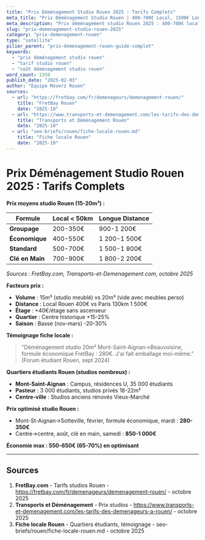 ```yaml
---
title: "Prix Déménagement Studio Rouen 2025 : Tarifs Complets"
meta_title: "Prix Déménagement Studio Rouen | 400-700€ Local, 1500€ Longue"
meta_description: "Prix déménagement studio Rouen 2025 : 400-700€ local (15-20m³), 1500€ longue distance. FretBay 200-250€, Transports-Déménagement 500€. Quartiers étudiants."
slug: "prix-demenagement-studio-rouen-2025"
category: "prix-demenagement-rouen"
type: "satellite"
pilier_parent: "prix-demenagement-rouen-guide-complet"
keywords:
  - "prix déménagement studio rouen"
  - "tarif studio rouen"
  - "coût déménagement studio rouen"
word_count: 1350
publish_date: "2025-02-03"
author: "Équipe Moverz Rouen"
sources:
  - url: "https://fretbay.com/fr/demenageurs/demenagement-rouen/"
    title: "FretBay Rouen"
    date: "2025-10"
  - url: "https://www.transports-et-demenagement.com/les-tarifs-des-demenageurs-a-rouen/"
    title: "Transports et Déménagement Rouen"
    date: "2025-10"
  - url: "seo-briefs/rouen/fiche-locale-rouen.md"
    title: "Fiche locale Rouen"
    date: "2025-10"
---
```


# Prix Déménagement Studio Rouen 2025 : Tarifs Complets

**Prix moyens studio Rouen (15-20m³) :**

| Formule | Local < 50km | Longue Distance |
|---------|--------------|-----------------|
| **Groupage** | 200-350€ | 900-1 200€ |
| **Économique** | 400-550€ | 1 200-1 500€ |
| **Standard** | 500-700€ | 1 500-1 800€ |
| **Clé en Main** | 700-900€ | 1 800-2 200€ |

*Sources : FretBay.com, Transports-et-Demenagement.com, octobre 2025*

**Facteurs prix :**
- **Volume** : 15m³ (studio meublé) vs 20m³ (vide avec meubles perso)
- **Distance** : Local Rouen 400€ vs Paris 130km 1 500€
- **Étage** : +40€/étage sans ascenseur
- **Quartier** : Centre historique +15-25%
- **Saison** : Basse (nov-mars) -20-30%

**Témoignage fiche locale :**  
> "Déménagement studio 20m² Mont-Saint-Aignan→Beauvoisine, formule économique FretBay : 280€. J'ai fait emballage moi-même." (Forum étudiant Rouen, sept 2024)

**Quartiers étudiants Rouen (studios nombreux) :**
- **Mont-Saint-Aignan** : Campus, résidences U, 35 000 étudiants
- **Pasteur** : 3 000 étudiants, studios privés 18-22m²
- **Centre-ville** : Studios anciens rénovés Vieux-Marché

**Prix optimisé studio Rouen :**
- Mont-St-Aignan→Sotteville, février, formule économique, mardi : **280-350€**
- Centre→centre, août, clé en main, samedi : **850-1 000€**

**Économie max : 550-650€ (65-70%) en optimisant**

---

## Sources

1. **FretBay.com** - Tarifs studios Rouen - https://fretbay.com/fr/demenageurs/demenagement-rouen/ - octobre 2025
2. **Transports et Déménagement** - Prix studios - https://www.transports-et-demenagement.com/les-tarifs-des-demenageurs-a-rouen/ - octobre 2025
3. **Fiche locale Rouen** - Quartiers étudiants, témoignage - seo-briefs/rouen/fiche-locale-rouen.md - octobre 2025

